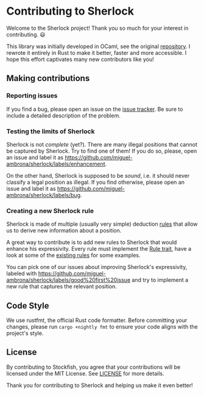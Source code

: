# Contributing to Sherlock

Welcome to the Sherlock project! Thank you so much for your interest in 
contributing. :smiley:

This library was initially developed in OCaml, see the original
[repository](https://github.com/miguel-ambrona/sherlock-ocaml). 
I rewrote it entirely in Rust to make it better, faster and more accessible.
I hope this effort captivates many new contributors like you!

## Making contributions

### Reporting issues

If you find a bug, please open an issue on the 
[issue tracker](https://github.com/miguel-ambrona/sherlock/issues). 
Be sure to include a detailed description of the problem.

### Testing the limits of Sherlock

Sherlock is not _complete_ (yet?). There are many illegal positions that cannot
be captured by Sherlock. Try to find one of them! If you do so, please, open an
issue and label it as
https://github.com/miguel-ambrona/sherlock/labels/enhancement.

On the other hand, Sherlock is supposed to be _sound_, i.e. it should never
classify a legal position as illegal. If you find otherwise, please open an
issue and label it as https://github.com/miguel-ambrona/sherlock/labels/bug.

### Creating a new Sherlock rule

Sherlock is made of multiple (usually very simple) deduction 
[rules](https://github.com/miguel-ambrona/sherlock/tree/main/src/rules) that
allow us to derive new information about a position.

A great way to contribute is to add new rules to Sherlock that would enhance
his expressivity. Every rule must implement the 
[Rule trait](https://github.com/miguel-ambrona/sherlock/blob/main/src/rules.rs#L5-L24),
have a look at some of the
[existing rules](https://github.com/miguel-ambrona/sherlock/tree/main/src/rules)
for some examples.

You can pick one of our issues about improving Sherlock's expressivity, labeled
with https://github.com/miguel-ambrona/sherlock/labels/good%20first%20issue and
try to implement a new rule that captures the relevant position.

## Code Style

We use rustfmt, the official Rust code formatter. Before committing your
changes, please run `cargo +nightly fmt` to ensure your code aligns with the
project's style.

## License

By contributing to Stockfish, you agree that your contributions will be licensed
under the MIT License.
See [LICENSE](https://github.com/miguel-ambrona/sherlock/blob/main/LICENSE) for
more details.

Thank you for contributing to Sherlock and helping us make it even better!